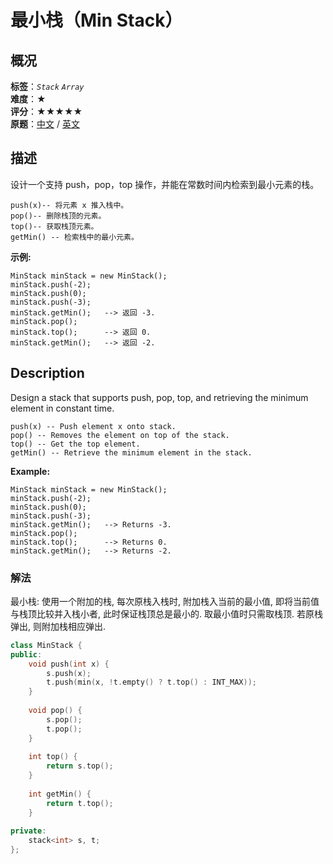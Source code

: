 # 最小栈（Min Stack）
## 概况
**标签**：*`Stack`*  *`Array`*<br>
**难度**：★<br>
**评分**：★★★★★<br>
**原题**：[中文](https://leetcode-cn.com/problems/min-stack) / [英文](https://leetcode.com/problems/min-stack)

## 描述
设计一个支持 push，pop，top 操作，并能在常数时间内检索到最小元素的栈。

	push(x)-- 将元素 x 推入栈中。
	pop()-- 删除栈顶的元素。
	top()-- 获取栈顶元素。
	getMin() -- 检索栈中的最小元素。

**示例:**
```
MinStack minStack = new MinStack();
minStack.push(-2);
minStack.push(0);
minStack.push(-3);
minStack.getMin();   --> 返回 -3.
minStack.pop();
minStack.top();      --> 返回 0.
minStack.getMin();   --> 返回 -2.
```

## Description
Design a stack that supports push, pop, top, and retrieving the minimum element in constant time.

    push(x) -- Push element x onto stack.
    pop() -- Removes the element on top of the stack.
    top() -- Get the top element.
    getMin() -- Retrieve the minimum element in the stack.

**Example:**
```
MinStack minStack = new MinStack();
minStack.push(-2);
minStack.push(0);
minStack.push(-3);
minStack.getMin();   --> Returns -3.
minStack.pop();
minStack.top();      --> Returns 0.
minStack.getMin();   --> Returns -2.
```

### 解法
最小栈: 使用一个附加的栈, 每次原栈入栈时, 附加栈入当前的最小值, 即将当前值与栈顶比较并入栈小者, 此时保证栈顶总是最小的. 取最小值时只需取栈顶. 若原栈弹出, 则附加栈相应弹出.
```c++
class MinStack {
public:
    void push(int x) {
        s.push(x);
        t.push(min(x, !t.empty() ? t.top() : INT_MAX));
    }
    
    void pop() {
        s.pop();
        t.pop();
    }
    
    int top() {
        return s.top();
    }
    
    int getMin() {
        return t.top();
    }
    
private:
    stack<int> s, t;
};
```

